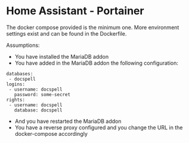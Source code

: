 # Home Assistant - Portainer

The docker compose provided is the minimum one. More environment settings exist and can be found in the Dockerfile.

Assumptions:
- You have installed the MariaDB addon
- You have added in the MariaDB addon the following configuration:
 ~~~
databases:
  - docspell
logins:
  - username: docspell
    password: some-secret
rights:
  - username: docspell
    database: docspell
 ~~~
- And you have restarted the MariaDB addon
- You have a reverse proxy configured and you change the URL in the docker-compose accordingly
